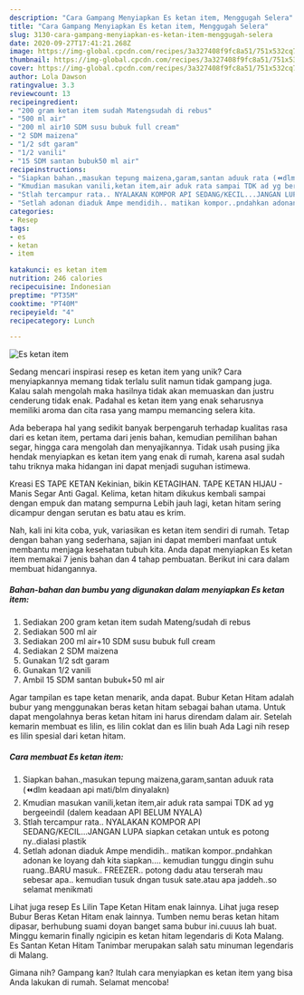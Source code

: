 ```yaml
---
description: "Cara Gampang Menyiapkan Es ketan item, Menggugah Selera"
title: "Cara Gampang Menyiapkan Es ketan item, Menggugah Selera"
slug: 3130-cara-gampang-menyiapkan-es-ketan-item-menggugah-selera
date: 2020-09-27T17:41:21.268Z
image: https://img-global.cpcdn.com/recipes/3a327408f9fc8a51/751x532cq70/es-ketan-item-foto-resep-utama.jpg
thumbnail: https://img-global.cpcdn.com/recipes/3a327408f9fc8a51/751x532cq70/es-ketan-item-foto-resep-utama.jpg
cover: https://img-global.cpcdn.com/recipes/3a327408f9fc8a51/751x532cq70/es-ketan-item-foto-resep-utama.jpg
author: Lola Dawson
ratingvalue: 3.3
reviewcount: 13
recipeingredient:
- "200 gram ketan item sudah Matengsudah di rebus"
- "500 ml air"
- "200 ml air10 SDM susu bubuk full cream"
- "2 SDM maizena"
- "1/2 sdt garam"
- "1/2 vanili"
- "15 SDM santan bubuk50 ml air"
recipeinstructions:
- "Siapkan bahan.,masukan tepung maizena,garam,santan aduuk rata (⏪dlm keadaan api mati/blm dinyalakn)"
- "Kmudian masukan vanili,ketan item,air aduk rata sampai TDK ad yg bergeeindil (dalem keadaan API BELUM NYALA)"
- "Stlah tercampur rata.. NYALAKAN KOMPOR API SEDANG/KECIL...JANGAN LUPA siapkan cetakan untuk es potong ny..dialasi plastik"
- "Setlah adonan diaduk Ampe mendidih.. matikan kompor..pndahkan adonan ke loyang dah kita siapkan.... kemudian tunggu dingin suhu ruang..BARU masuk.. FREEZER.. potong dadu atau terserah mau sebesar apa.. kemudian tusuk dngan tusuk sate.atau apa jaddeh..so selamat menikmati"
categories:
- Resep
tags:
- es
- ketan
- item

katakunci: es ketan item 
nutrition: 246 calories
recipecuisine: Indonesian
preptime: "PT35M"
cooktime: "PT40M"
recipeyield: "4"
recipecategory: Lunch

---
```



![Es ketan item](https://img-global.cpcdn.com/recipes/3a327408f9fc8a51/751x532cq70/es-ketan-item-foto-resep-utama.jpg)

Sedang mencari inspirasi resep es ketan item yang unik? Cara menyiapkannya memang tidak terlalu sulit namun tidak gampang juga. Kalau salah mengolah maka hasilnya tidak akan memuaskan dan justru cenderung tidak enak. Padahal es ketan item yang enak seharusnya memiliki aroma dan cita rasa yang mampu memancing selera kita.

Ada beberapa hal yang sedikit banyak berpengaruh terhadap kualitas rasa dari es ketan item, pertama dari jenis bahan, kemudian pemilihan bahan segar, hingga cara mengolah dan menyajikannya. Tidak usah pusing jika hendak menyiapkan es ketan item yang enak di rumah, karena asal sudah tahu triknya maka hidangan ini dapat menjadi suguhan istimewa.

Kreasi ES TAPE KETAN Kekinian, bikin KETAGIHAN. TAPE KETAN HIJAU - Manis Segar Anti Gagal. Kelima, ketan hitam dikukus kembali sampai dengan empuk dan matang sempurna Lebih jauh lagi, ketan hitam sering dicampur dengan serutan es batu atau es krim.


Nah, kali ini kita coba, yuk, variasikan es ketan item sendiri di rumah. Tetap dengan bahan yang sederhana, sajian ini dapat memberi manfaat untuk membantu menjaga kesehatan tubuh kita. Anda dapat menyiapkan Es ketan item memakai 7 jenis bahan dan 4 tahap pembuatan. Berikut ini cara dalam membuat hidangannya.

<!--inarticleads1-->

##### Bahan-bahan dan bumbu yang digunakan dalam menyiapkan Es ketan item:

1. Sediakan 200 gram ketan item sudah Mateng/sudah di rebus
1. Sediakan 500 ml air
1. Sediakan 200 ml air+10 SDM susu bubuk full cream
1. Sediakan 2 SDM maizena
1. Gunakan 1/2 sdt garam
1. Gunakan 1/2 vanili
1. Ambil 15 SDM santan bubuk+50 ml air


Agar tampilan es tape ketan menarik, anda dapat. Bubur Ketan Hitam adalah bubur yang menggunakan beras ketan hitam sebagai bahan utama. Untuk dapat mengolahnya beras ketan hitam ini harus direndam dalam air. Setelah kemarin membuat es lilin, es lilin coklat dan es lilin buah Ada Lagi nih resep es lilin spesial dari ketan hitam. 

<!--inarticleads2-->

##### Cara membuat Es ketan item:

1. Siapkan bahan.,masukan tepung maizena,garam,santan aduuk rata (⏪dlm keadaan api mati/blm dinyalakn)
1. Kmudian masukan vanili,ketan item,air aduk rata sampai TDK ad yg bergeeindil (dalem keadaan API BELUM NYALA)
1. Stlah tercampur rata.. NYALAKAN KOMPOR API SEDANG/KECIL...JANGAN LUPA siapkan cetakan untuk es potong ny..dialasi plastik
1. Setlah adonan diaduk Ampe mendidih.. matikan kompor..pndahkan adonan ke loyang dah kita siapkan.... kemudian tunggu dingin suhu ruang..BARU masuk.. FREEZER.. potong dadu atau terserah mau sebesar apa.. kemudian tusuk dngan tusuk sate.atau apa jaddeh..so selamat menikmati


Lihat juga resep Es Lilin Tape Ketan Hitam enak lainnya. Lihat juga resep Bubur Beras Ketan Hitam enak lainnya. Tumben nemu beras ketan hitam dipasar, berhubung suami doyan banget sama bubur ini.cuuus lah buat. Minggu kemarin finally ngicipin es ketan hitam legendaris di Kota Malang. Es Santan Ketan Hitam Tanimbar merupakan salah satu minuman legendaris di Malang. 

Gimana nih? Gampang kan? Itulah cara menyiapkan es ketan item yang bisa Anda lakukan di rumah. Selamat mencoba!
